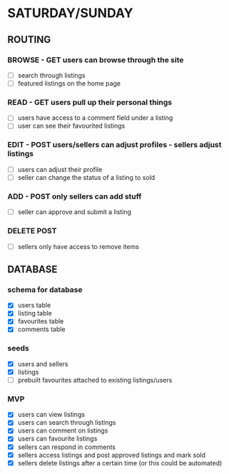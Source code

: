 # SATURDAY/SUNDAY

## ROUTING
### BROWSE - GET users can browse through the site
- [ ] search through listings
- [ ] featured listings on the home page
### READ - GET users pull up their personal things
- [ ] users have access to a comment field under a listing
- [ ] user can see their favourited listings
### EDIT - POST users/sellers can adjust profiles - sellers adjust listings
- [ ] users can adjust their profile
- [ ] seller can change the status of a listing to sold
### ADD - POST only sellers can add stuff
- [ ] seller can approve and submit a listing
### DELETE POST
- [ ] sellers only have access to remove items 

## DATABASE
### schema for database
- [X] users table
- [X] listing table
- [X] favourites table
- [X] comments table
### seeds
- [X] users and sellers
- [X] listings
- [ ] prebuilt favourites attached to existing listings/users

### MVP
- [X] users can view listings
- [X] users can search through listings
- [X] users can comment on listings
- [X] users can favourite listings
- [X] sellers can respond in comments
- [X] sellers access listings and post approved listings and mark sold
- [X] sellers delete listings after a certain time (or this could be
      automated)
